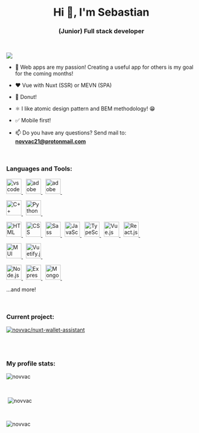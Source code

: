<h1 align="center">Hi 👋, I'm Sebastian</h1>
<h3 align="center">(Junior) Full stack developer</h3>

<br>

![](https://komarev.com/ghpvc/?username=novvac)


- 🌱 Web apps are my passion! Creating a useful app for others is my goal for the coming months!

- ❤️ Vue with Nuxt (SSR) or MEVN (SPA)

- 🍩 Donut!

- ⚛️ I like atomic design pattern and BEM methodology! 😁

- ✅ Mobile first!

- 📫 Do you have any questions? Send mail to: **novvac21@protonmail.com**

<!-- <h3 align="left">Connect with me:</h3>
<p align="left">
  Here'll contact :D
  Have a nice day :)
</p> -->

<br>

<h3 align="left">Languages and Tools:</h3>
<p align="left">
  <a href="https://code.visualstudio.com/" target="_blank" rel="noreferrer" title="Visual Studio Code">
    <img
        src="https://upload.wikimedia.org/wikipedia/commons/thumb/9/9a/Visual_Studio_Code_1.35_icon.svg/2048px-Visual_Studio_Code_1.35_icon.svg.png"
        alt="vs code" height="40"
    />
  </a>&nbsp;
  
  <a href="https://www.adobe.com/pl/products/illustrator.html" target="_blank" rel="noreferrer" title="Adobe Illustrator">
    <img
        src="https://www.adobe.com//content/dam/shared/images/product-icons/svg/illustrator.svg"
        alt="adobe illustrator" height="40"
    />
  </a>&nbsp;

  <a href="https://www.adobe.com/pl/products/xd.html" target="_blank" rel="noreferrer" title="Adobe XD">
    <img
        src="https://upload.wikimedia.org/wikipedia/commons/thumb/c/c2/Adobe_XD_CC_icon.svg/1200px-Adobe_XD_CC_icon.svg.png"
        alt="adobe Xd" height="40"
    />
  </a>&nbsp;
</p>

<p align="left">
  <a href="https://pl.wikipedia.org/wiki/C%2B%2B" target="_blank" rel="noreferrer" title="C++">
    <img
        src="https://upload.wikimedia.org/wikipedia/commons/thumb/1/18/ISO_C%2B%2B_Logo.svg/1822px-ISO_C%2B%2B_Logo.svg.png"
        alt="C++" height="40"
    />
  </a>&nbsp;

  <a href="https://www.python.org/downloads/" target="_blank" rel="noreferrer" title="Python">
    <img
        src="https://upload.wikimedia.org/wikipedia/commons/thumb/c/c3/Python-logo-notext.svg/800px-Python-logo-notext.svg.png"
        alt="Python" height="40"
    />
  </a>&nbsp;
</p>

<p align="left">
  <a href="https://pl.wikipedia.org/wiki/HTML5" target="_blank" rel="noreferrer" title="HTML">
    <img
        src="https://upload.wikimedia.org/wikipedia/commons/thumb/6/61/HTML5_logo_and_wordmark.svg/768px-HTML5_logo_and_wordmark.svg.png"
        alt="HTML" height="40"
    />
  </a>&nbsp;

  <a href="https://www.w3schools.com/css/" target="_blank" rel="noreferrer" title="CSS">
    <img
        src="https://upload.wikimedia.org/wikipedia/commons/thumb/3/3d/CSS.3.svg/1200px-CSS.3.svg.png"
        alt="CSS" height="40"
    />
  </a>&nbsp;

  <a href="https://sass-lang.com/" target="_blank" rel="noreferrer" title="Sass">
    <img
        src="https://upload.wikimedia.org/wikipedia/commons/thumb/9/96/Sass_Logo_Color.svg/1200px-Sass_Logo_Color.svg.png"
        alt="Sass" height="40"
    />
  </a>&nbsp;

  <a href="https://developer.mozilla.org/en/docs/Web/JavaScript" target="_blank" rel="noreferrer" title="JavaScript">
    <img
        src="https://upload.wikimedia.org/wikipedia/commons/thumb/9/99/Unofficial_JavaScript_logo_2.svg/1200px-Unofficial_JavaScript_logo_2.svg.png"
        alt="JavaScript" height="40"
    />
  </a>&nbsp;

  <a href="https://www.typescriptlang.org/" target="_blank" rel="noreferrer" title="TypeScript">
    <img
        src="https://upload.wikimedia.org/wikipedia/commons/thumb/4/4c/Typescript_logo_2020.svg/1200px-Typescript_logo_2020.svg.png"
        alt="TypeScript" height="40"
    />
  </a>&nbsp;

  <a href="https://vuejs.org/" target="_blank" rel="noreferrer" title="Vue.js">
    <img
        src="https://upload.wikimedia.org/wikipedia/commons/thumb/9/95/Vue.js_Logo_2.svg/1200px-Vue.js_Logo_2.svg.png"
        alt="Vue.js" height="40"
    />
  </a>&nbsp;

  <a href="https://pl.reactjs.org/" target="_blank" rel="noreferrer" title="React.js">
    <img
        src="https://upload.wikimedia.org/wikipedia/commons/thumb/a/a7/React-icon.svg/240px-React-icon.svg.png"
        alt="React.js" height="40"
    />
  </a>&nbsp;
</p>

<p align="left">
  <a href="https://mui.com/" target="_blank" rel="noreferrer" title="MUI">
    <img
        src="https://mui.com/static/logo.png"
        alt="MUI" height="40"
    />
  </a>&nbsp;

  <a href="https://vuetifyjs.com/en/#in-development" target="_blank" rel="noreferrer" title="Vuetify.js">
    <img
        src="https://pbs.twimg.com/media/Ei5n6vBWoAEy5gp.png"
        alt="Vuetify.js" height="40"
    />
  </a>&nbsp;
</p>

<p align="left">
  <a href="https://nodejs.org/en/" target="_blank" rel="noreferrer" title="Node.js">
    <img
        src="https://upload.wikimedia.org/wikipedia/commons/thumb/d/d9/Node.js_logo.svg/1200px-Node.js_logo.svg.png"
        alt="Node.js" height="40"
    />
  </a>&nbsp;

  <a href="https://expressjs.com/" target="_blank" rel="noreferrer" title="Express.js">
    <img
        src="https://upload.wikimedia.org/wikipedia/commons/6/64/Expressjs.png"
        alt="Express.js" height="40"
    />
  </a>&nbsp;

  <a href="https://www.mongodb.com/cloud/atlas/lp/try2?utm_source=google&utm_campaign=gs_emea_poland_search_core_brand_atlas_desktop&utm_term=mongodb&utm_medium=cpc_paid_search&utm_ad=e&utm_ad_campaign_id=12212624548&adgroup=115749720623&gclid=Cj0KCQjw8_qRBhCXARIsAE2AtRa64p_PAukDCcw8IAeNQPb6j0KSNXCaY97MN333suX3MsjT3lV7STsaAiFMEALw_wcB" target="_blank" rel="noreferrer" title="Mongo db">
    <img
        src="https://ahana.io/wp-content/uploads/2021/05/mongo-logo.png"
        alt="Mongo db" height="40"
    />
  </a>&nbsp;
</p>

...and more!

<br>

<h3>Current project:</h3>
<a target="_blank" href="https://github.com/novvac/nuxt-wallet-assistant">
  <img align="center" src="https://github-readme-stats.vercel.app/api/pin/?username=novvac&repo=nuxt-wallet-assistant" alt="novvac/nuxt-wallet-assistant"/>
</a>

<br><br>

<h3>My profile stats:</h3>
<p><img align="center"
    src="https://github-readme-stats.vercel.app/api/top-langs?username=novvac&show_icons=true&locale=en&bg_color=0d1117&text_color=ffffff&layout=compact"
    alt="novvac" 
    bg_color=#808080/></p>

<br>

<p>&nbsp;<img align="center" src="https://github-readme-stats.vercel.app/api?username=novvac&show_icons=true&locale=en&bg_color=0d1117&text_color=ffffff&repo=nuxt-wallet-assistant"
    alt="novvac" /></p>

<br>

<p><img align="center" src="https://github-readme-streak-stats.herokuapp.com/?user=novvac&theme=dark&background=0d1117&date_format=M%20j%5B%2C%20Y%5D" alt="novvac" /></p>
